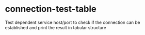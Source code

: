 connection-test-table
=====================

Test dependent service host/port to check if the connection can be established and print the result in tabular structure
